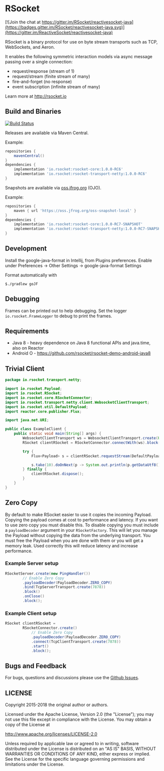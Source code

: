 # RSocket

[![Join the chat at https://gitter.im/RSocket/reactivesocket-java](https://badges.gitter.im/RSocket/reactivesocket-java.svg)](https://gitter.im/ReactiveSocket/reactivesocket-java)

RSocket is a binary protocol for use on byte stream transports such as TCP, WebSockets, and Aeron.

It enables the following symmetric interaction models via async message passing over a single connection:

- request/response (stream of 1)
- request/stream (finite stream of many)
- fire-and-forget (no response)
- event subscription (infinite stream of many)

Learn more at http://rsocket.io

## Build and Binaries

[![Build Status](https://travis-ci.org/rsocket/rsocket-java.svg?branch=develop)](https://travis-ci.org/rsocket/rsocket-java)

Releases are available via Maven Central.

Example:

```groovy
repositories {
	mavenCentral()
}
dependencies {
    implementation 'io.rsocket:rsocket-core:1.0.0-RC6'
    implementation 'io.rsocket:rsocket-transport-netty:1.0.0-RC6'
}
```

Snapshots are available via [oss.jfrog.org](oss.jfrog.org) (OJO).

Example:

```groovy
repositories {
	maven { url 'https://oss.jfrog.org/oss-snapshot-local' }
}
dependencies {
    implementation 'io.rsocket:rsocket-core:1.0.0-RC7-SNAPSHOT'
    implementation 'io.rsocket:rsocket-transport-netty:1.0.0-RC7-SNAPSHOT'
}
```


## Development

Install the google-java-format in Intellij, from Plugins preferences.
Enable under Preferences -> Other Settings -> google-java-format Settings

Format automatically with

```
$./gradlew goJF
```

## Debugging
Frames can be printed out to help debugging. Set the logger `io.rsocket.FrameLogger` to debug to print the frames.

## Requirements

- Java 8 - heavy dependence on Java 8 functional APIs and java.time, also on Reactor
- Android O - https://github.com/rsocket/rsocket-demo-android-java8

## Trivial Client

```java
package io.rsocket.transport.netty;

import io.rsocket.Payload;
import io.rsocket.RSocket;
import io.rsocket.core.RSocketConnector;
import io.rsocket.transport.netty.client.WebsocketClientTransport;
import io.rsocket.util.DefaultPayload;
import reactor.core.publisher.Flux;

import java.net.URI;

public class ExampleClient {
    public static void main(String[] args) {
        WebsocketClientTransport ws = WebsocketClientTransport.create(URI.create("ws://rsocket-demo.herokuapp.com/ws"));
        RSocket clientRSocket = RSocketConnector.connectWith(ws).block();

        try {
            Flux<Payload> s = clientRSocket.requestStream(DefaultPayload.create("peace"));

            s.take(10).doOnNext(p -> System.out.println(p.getDataUtf8())).blockLast();
        } finally {
            clientRSocket.dispose();
        }
    }
}
```

## Zero Copy
By default to make RSocket easier to use it copies the incoming Payload. Copying the payload comes at cost to performance
and latency. If you want to use zero copy you must disable this. To disable copying you must include a `payloadDecoder`
argument in your `RSocketFactory`. This will let you manage the Payload without copying the data from the underlying
transport. You must free the Payload when you are done with them
or you will get a memory leak. Used correctly this will reduce latency and increase performance.

### Example Server setup
```java
RSocketServer.create(new PingHandler())
        // Enable Zero Copy
        .payloadDecoder(PayloadDecoder.ZERO_COPY)
        .bind(TcpServerTransport.create(7878))
        .block()
        .onClose()
        .block();
```

### Example Client setup
```java
RSocket clientRSocket =
        RSocketConnector.create()
            // Enable Zero Copy
            .payloadDecoder(PayloadDecoder.ZERO_COPY)
            .connect(TcpClientTransport.create(7878))
            .start()
            .block();
```

## Bugs and Feedback

For bugs, questions and discussions please use the [Github Issues](https://github.com/RSocket/reactivesocket-java/issues).

## LICENSE

Copyright 2015-2018 the original author or authors.

Licensed under the Apache License, Version 2.0 (the "License");
you may not use this file except in compliance with the License.
You may obtain a copy of the License at

http://www.apache.org/licenses/LICENSE-2.0

Unless required by applicable law or agreed to in writing, software
distributed under the License is distributed on an "AS IS" BASIS,
WITHOUT WARRANTIES OR CONDITIONS OF ANY KIND, either express or implied.
See the License for the specific language governing permissions and
limitations under the License.
